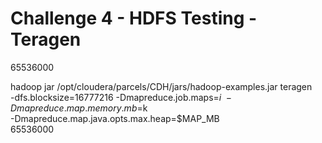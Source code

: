 
# Challenge 4 - HDFS Testing - Teragen

65536000


hadoop jar /opt/cloudera/parcels/CDH/jars/hadoop-examples.jar teragen \
  -dfs.blocksize=16777216
  -Dmapreduce.job.maps=$i \
  -Dmapreduce.map.memory.mb=$k \
  -Dmapreduce.map.java.opts.max.heap=$MAP_MB \
  65536000
